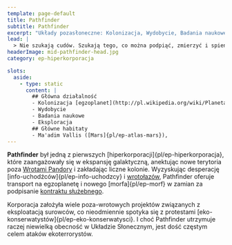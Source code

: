 ```yaml
---
template: page-default
title: Pathfinder
subtitle: Pathfinder
excerpt: "Układy pozasłoneczne: Kolonizacja, Wydobycie, Badania naukowe"
lead: |
  > Nie szukają cudów. Szukają tego, co można podpiąć, zmierzyć i spieniężyć. Jeśli czegoś nie zrozumieją — zostawiają flagę i kontraktują kogoś, kto będzie udawał, że wie.”
headerImage: mid-pathfinder-head.jpg
category: ep-hiperkorporacja

slots:
  aside:
    - type: static
      content: |
        ## Główna działalność
        - Kolonizacja [egzoplanet](http://pl.wikipedia.org/wiki/Planeta_pozas%C5%82oneczna)
        - Wydobycie
        - Badania naukowe
        - Eksploracja
        ## Główne habitaty
        - Ma'adim Vallis ([Mars]{pl/ep-atlas-mars}), 
---
```

**Pathfinder** był jedną z pierwszych [hiperkorporacji]{pl/ep-hiperkorporacja}, które zaangażowały się w ekspansję galaktyczną, anektując nowe terytoria poza [Wrotami Pandory](#) i zakładając liczne kolonie. Wyzyskując desperację [info-uchodźców]{pl/ep-info-uchodzcy} i [wrotołazów](#), Pathfinder oferuje transport na egzoplanetę i nowego [morfa]{pl/ep-morf} w zamian za podpisanie [kontraktu służebnego](#).

Korporacja założyła wiele poza-wrotowych projektów związanych z eksploatacją surowców, co nieodmiennie spotyka się z protestami [eko-konserwatystów]{pl/ep-eko-konserwatysci}. I choć Pathfinder utrzymuje raczej niewielką obecność w Układzie Słonecznym, jest dość częstym celem ataków ekoterrorystów.
